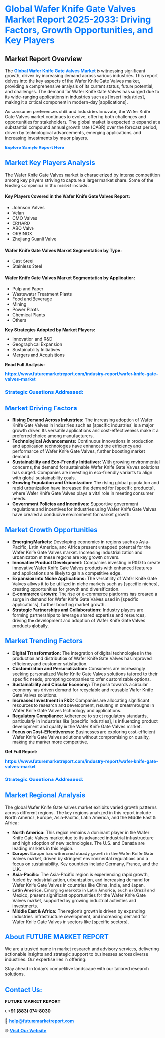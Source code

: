 <h1 style="color: #007BFF;">Global Wafer Knife Gate Valves Market Report 2025-2033: Driving Factors, Growth Opportunities, and Key Players</h1>

<section id="overview">
<h2>Market Report Overview</h2>
<p>The <a href="https://www.futuremarketreport.com/industry-report/wafer-knife-gate-valves-market" style="color: #007BFF; text-decoration: none;"><strong>Global Wafer Knife Gate Valves Market</strong></a> is witnessing significant growth, driven by increasing demand across various industries. This report delves into the key aspects of the Wafer Knife Gate Valves market, providing a comprehensive analysis of its current status, future potential, and challenges. The demand for Wafer Knife Gate Valves has surged due to its wide-ranging applications in industries such as [insert industries], making it a critical component in modern-day [applications].</p>
<p>As consumer preferences shift and industries innovate, the Wafer Knife Gate Valves market continues to evolve, offering both challenges and opportunities for stakeholders. The global market is expected to expand at a substantial compound annual growth rate (CAGR) over the forecast period, driven by technological advancements, emerging applications, and increasing investments by major players.</p>
</section>

<section id="overview">
<p><a href="https://www.futuremarketreport.com/request-sample/reportId=29295" style="color: #007BFF; text-decoration: none;"><strong>Explore Sample Report Here</strong></a></p>
</section>

<section id="key-players">
<h2 style="color: #007BFF;">Market Key Players Analysis</h2>
<p>The Wafer Knife Gate Valves market is characterized by intense competition among key players striving to capture a larger market share. Some of the leading companies in the market include:</p>
<h4>Key Players Covered in the Wafer Knife Gate Valves Report:</h4>
<ul><li>Johnson Valves</li><li>Velan</li><li>CMO Valves</li><li>ERHARD</li><li>ABO Valve</li><li>ORBINOX</li><li>Zhejiang Guanli Valve</li></ul>
<h4>Wafer Knife Gate Valves Market Segmentation by Type:</h4>
<ul><li>Cast Steel</li><li>Stainless Steel</li></ul>

<h4>Wafer Knife Gate Valves Market Segmentation by Application:</h4>
<ul><li>Pulp and Paper</li><li>Wastewater Treatment Plants</li><li>Food and Beverage</li><li>Mining</li><li>Power Plants</li><li>Chemical Plants</li><li>Others</li></ul>
<p><strong>Key Strategies Adopted by Market Players:</strong></p>
<ul>
<li>Innovation and R&D</li>
<li>Geographical Expansion</li>
<li>Sustainability Initiatives</li>
<li>Mergers and Acquisitions</li>
</ul>
</section>

<section>
<p><strong>Read Full Analysis: </strong></p><a href="https://www.futuremarketreport.com/industry-report/wafer-knife-gate-valves-market" style="color: #007BFF; text-decoration: none;"><strong>https://www.futuremarketreport.com/industry-report/wafer-knife-gate-valves-market</strong></a>
<h3 style="color: #007BFF;">Strategic Questions Addressed:</h3>
</section>

<section id="driving-factors">
<h2 style="color: #007BFF;">Market Driving Factors</h2>
<ul>
<li><strong>Rising Demand Across Industries:</strong> The increasing adoption of Wafer Knife Gate Valves in industries such as [specific industries] is a major growth driver. Its versatile applications and cost-effectiveness make it a preferred choice among manufacturers.</li>
<li><strong>Technological Advancements:</strong> Continuous innovations in production and application technologies have enhanced the efficiency and performance of Wafer Knife Gate Valves, further boosting market demand.</li>
<li><strong>Sustainability and Eco-Friendly Initiatives:</strong> With growing environmental concerns, the demand for sustainable Wafer Knife Gate Valves solutions has surged. Companies are investing in eco-friendly variants to align with global sustainability goals.</li>
<li><strong>Growing Population and Urbanization:</strong> The rising global population and rapid urbanization have increased the demand for [specific products], where Wafer Knife Gate Valves plays a vital role in meeting consumer needs.</li>
<li><strong>Government Policies and Incentives:</strong> Supportive government regulations and incentives for industries using Wafer Knife Gate Valves have created a conducive environment for market growth.</li>
</ul>
</section>

<section id="growth-opportunities">
<h2 style="color: #007BFF;">Market Growth Opportunities</h2>
<ul>
<li><strong>Emerging Markets:</strong> Developing economies in regions such as Asia-Pacific, Latin America, and Africa present untapped potential for the Wafer Knife Gate Valves market. Increasing industrialization and urbanization in these regions are key growth drivers.</li>
<li><strong>Innovative Product Development:</strong> Companies investing in R&D to create innovative Wafer Knife Gate Valves products with enhanced features and applications are likely to gain a competitive edge.</li>
<li><strong>Expansion into Niche Applications:</strong> The versatility of Wafer Knife Gate Valves allows it to be utilized in niche markets such as [specific niches], creating opportunities for growth and diversification.</li>
<li><strong>E-commerce Growth:</strong> The rise of e-commerce platforms has created a surge in demand for Wafer Knife Gate Valves used in [specific applications], further boosting market growth.</li>
<li><strong>Strategic Partnerships and Collaborations:</strong> Industry players are forming partnerships to leverage shared expertise and resources, driving the development and adoption of Wafer Knife Gate Valves products globally.</li>
</ul>
</section>

<section id="trending-factors">
<h2 style="color: #007BFF;">Market Trending Factors</h2>
<ul>
<li><strong>Digital Transformation:</strong> The integration of digital technologies in the production and distribution of Wafer Knife Gate Valves has improved efficiency and customer satisfaction.</li>
<li><strong>Customization and Personalization:</strong> Consumers are increasingly seeking personalized Wafer Knife Gate Valves solutions tailored to their specific needs, prompting companies to offer customizable options.</li>
<li><strong>Sustainability and Circular Economy:</strong> The push towards a circular economy has driven demand for recyclable and reusable Wafer Knife Gate Valves solutions.</li>
<li><strong>Increased Investment in R&D:</strong> Companies are allocating significant resources to research and development, resulting in breakthroughs in Wafer Knife Gate Valves technology and applications.</li>
<li><strong>Regulatory Compliance:</strong> Adherence to strict regulatory standards, particularly in industries like [specific industries], is influencing product development and quality in the Wafer Knife Gate Valves market.</li>
<li><strong>Focus on Cost-Effectiveness:</strong> Businesses are exploring cost-efficient Wafer Knife Gate Valves solutions without compromising on quality, making the market more competitive.</li>
</ul>
</section>

<section>
<p><strong>Get Full Report: </strong></p><a href="https://www.futuremarketreport.com/industry-report/wafer-knife-gate-valves-market" style="color: #007BFF; text-decoration: none;"><strong>https://www.futuremarketreport.com/industry-report/wafer-knife-gate-valves-market</strong></a>
<h3 style="color: #007BFF;">Strategic Questions Addressed:</h3>
</section>


<section id="regional-analysis">
<h2 style="color: #007BFF;">Market Regional Analysis</h2>
<p>The global Wafer Knife Gate Valves market exhibits varied growth patterns across different regions. The key regions analyzed in this report include North America, Europe, Asia-Pacific, Latin America, and the Middle East & Africa:</p>
<ul>
<li><strong>North America:</strong> This region remains a dominant player in the Wafer Knife Gate Valves market due to its advanced industrial infrastructure and high adoption of new technologies. The U.S. and Canada are leading markets in this region.</li>
<li><strong>Europe:</strong> Europe has witnessed steady growth in the Wafer Knife Gate Valves market, driven by stringent environmental regulations and a focus on sustainability. Key countries include Germany, France, and the U.K.</li>
<li><strong>Asia-Pacific:</strong> The Asia-Pacific region is experiencing rapid growth, fueled by industrialization, urbanization, and increasing demand for Wafer Knife Gate Valves in countries like China, India, and Japan.</li>
<li><strong>Latin America:</strong> Emerging markets in Latin America, such as Brazil and Mexico, present significant opportunities for the Wafer Knife Gate Valves market, supported by growing industrial activities and investments.</li>
<li><strong>Middle East & Africa:</strong> The region’s growth is driven by expanding industries, infrastructure development, and increasing demand for Wafer Knife Gate Valves in sectors like [specific sectors].</li>
</ul>
</section>

<footer>
<h2 style="color: #007BFF;">About FUTURE MARKET REPORT</h2>
<p>We are a trusted name in market research and advisory services, delivering actionable insights and strategic support to businesses across diverse industries. Our expertise lies in offering:</p>

<p>Stay ahead in today’s competitive landscape with our tailored research solutions.</p>

<h2 style="color: #007BFF;">Contact Us:</h2>
<p><strong>FUTURE MARKET REPORT</strong></p>
<p>📞 <strong>+91 (883) 074-8030</strong></p>
<p>📧 <strong><a href="mailto:help@futuremarketreport.com" style="color: #007BFF;">help@futuremarketreport.com</a></strong></p>
<p>🌐 <strong><a href="https://www.futuremarketreport.com/" style="color: #007BFF;">Visit Our Website</a></strong></p>
</footer>